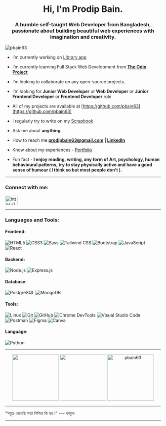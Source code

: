 <h1 align="center">Hi, I'm Prodip Bain.</h1>
<h3 align="center">A humble self-taught Web Developer from Bangladesh, passionate about building beautiful web experiences with imagination and creativity.</h3>

<p align="left"> <img src="https://komarev.com/ghpvc/?username=pbain63&label=Profile%20views&color=0e75b6&style=flat" alt="pbain63" /> </p>

<!-- <p align="left"> <a href="https://github.com/ryo-ma/github-profile-trophy"><img src="https://github-profile-trophy.vercel.app/?username=pbain63" alt="pbain63" /></a> </p> -->

- I’m currently working on [Library app](https://pbain63.github.io/Project_Library/)

- I’m currently learning Full Stack Web Development from [**The Odin Project**](https://www.theodinproject.com/)

- I’m looking to collaborate on any open-source projects.

- I’m looking for **Junior Web Developer** or **Web Developer** or **Junior Frontend Developer** or **Frontend Developer** role

- All of my projects are available at [https://github.com/pbain63](https://github.com/pbain63)

- I regularly try to write on my [Scrapbook](Scrapbook)

- Ask me about **anything**

- How to reach me **prodipbain63@gmail.com | [LinkedIn](https://www.linkedin.com/in/prodipbain/)**

- Know about my experiences - [Portfolio](https://prodip-portfolio2.netlify.app/)
<!-- [https://pbain63.github.io/portfolio/assets/resume/Prodip_Bain_Resume.pdf](https://pbain63.github.io/portfolio/assets/resume/Prodip_Bain_Resume.pdf) -->

- Fun fact - **I enjoy reading, writing, any form of Art, psychology, human behavioural patterns, try to stay physically active and have a good sense of humour ( I think so but most people don't ).**

---

<h3 align="left">Connect with me:</h3>
<p align="left">
<a href="https://www.linkedin.com/in/prodipbain" target="blank"><img align="center" src="https://raw.githubusercontent.com/rahuldkjain/github-profile-readme-generator/master/src/images/icons/Social/linked-in-alt.svg" alt="https://www.linkedin.com/in/prodipbain" height="30" width="40" /></a>
</p>

---

<h3 align="left">Languages and Tools:</h3>

#### Frontend:

![HTML5](https://img.shields.io/badge/HTML5-E34F26?style=flat&logo=html5&logoColor=white) ![CSS3](https://img.shields.io/badge/CSS3-1572B6?style=flat&logo=css3&logoColor=white) ![Sass](https://img.shields.io/badge/Sass-CC6699?style=flat&logo=sass&logoColor=white) ![Tailwind CSS](https://img.shields.io/badge/TailwindCSS-06B6D4?style=flat&logo=tailwind-css&logoColor=white) ![Bootstrap](https://img.shields.io/badge/Bootstrap-7952B3?style=flat&logo=bootstrap&logoColor=white) ![JavaScript](https://img.shields.io/badge/JavaScript-F7DF1E?style=flat&logo=javascript&logoColor=black) ![React](https://img.shields.io/badge/React-20232A?style=flat&logo=react&logoColor=61DAFB)

#### Backend:

![Node.js](https://img.shields.io/badge/Nodejs-339933?style=flat&logo=node-dot-js&logoColor=white) ![Express.js](https://img.shields.io/badge/Express-grey?style=flat&logo=express&logoColor=black)

#### Database:

![PostgreSQL](https://img.shields.io/badge/PostgreSQL-336791?style=flat&logo=postgresql&logoColor=white) ![MongoDB](https://img.shields.io/badge/MongoDB-47A248?style=flat&logo=mongodb&logoColor=white)

#### Tools:

![Linux](https://img.shields.io/badge/Linux-FCC624?style=flat&logo=linux&logoColor=black) ![Git](https://img.shields.io/badge/Git-F05032?style=flat&logo=git&logoColor=white) ![GitHub](https://img.shields.io/badge/GitHub-181717?style=flat&logo=github&logoColor=white) ![Chrome DevTools](https://img.shields.io/badge/Chrome_DevTools-4285F4?style=flat&logo=google-chrome&logoColor=white) ![Visual Studio Code](https://img.shields.io/badge/VS_Code-007ACC?style=flat&logo=visual-studio-code&logoColor=white) ![Postman](https://img.shields.io/badge/Postman-FF6C37?style=flat&logo=postman&logoColor=white) ![Figma](https://img.shields.io/badge/Figma-F24E1E?style=flat&logo=figma&logoColor=white) ![Canva](https://img.shields.io/badge/Canva-00C4CC?style=flat&logo=canva&logoColor=white)

#### Language:

![Python](https://img.shields.io/badge/Python-3776AB?style=flat&logo=python&logoColor=white)

<!-- <p align="left"><a href="https://www.w3.org/html/" target="_blank" rel="noreferrer"> <img src="https://raw.githubusercontent.com/devicons/devicon/master/icons/html5/html5-original-wordmark.svg" alt="html5" width="40" height="40"/> </a> <a href="https://www.w3schools.com/css/" target="_blank" rel="noreferrer"> <img src="https://raw.githubusercontent.com/devicons/devicon/master/icons/css3/css3-original-wordmark.svg" alt="css3" width="40" height="40"/> </a><a href="https://sass-lang.com" target="_blank" rel="noreferrer"> <img src="https://raw.githubusercontent.com/devicons/devicon/master/icons/sass/sass-original.svg" alt="sass" width="40" height="40"/> </a> <a href="https://tailwindcss.com/" target="_blank" rel="noreferrer"> <img src="https://www.vectorlogo.zone/logos/tailwindcss/tailwindcss-icon.svg" alt="tailwind" width="40" height="40"/> </a><a href="https://getbootstrap.com" target="_blank" rel="noreferrer"> <img src="https://raw.githubusercontent.com/devicons/devicon/master/icons/bootstrap/bootstrap-plain-wordmark.svg" alt="bootstrap" width="40" height="40"/> <a href="https://developer.mozilla.org/en-US/docs/Web/JavaScript" target="_blank" rel="noreferrer"> <img src="https://raw.githubusercontent.com/devicons/devicon/master/icons/javascript/javascript-original.svg" alt="javascript" width="40" height="40"/> </a>
<a href="https://reactjs.org/" target="_blank" rel="noreferrer"> <img src="https://raw.githubusercontent.com/devicons/devicon/master/icons/react/react-original-wordmark.svg" alt="react" width="40" height="40"/> </a>

<a href="https://nodejs.org" target="_blank" rel="noreferrer"> <img src="https://raw.githubusercontent.com/devicons/devicon/master/icons/nodejs/nodejs-original-wordmark.svg" alt="nodejs" width="40" height="40"/> </a> </a> <a href="https://expressjs.com" target="_blank" rel="noreferrer"> <img src="https://raw.githubusercontent.com/devicons/devicon/master/icons/express/express-original-wordmark.svg" alt="express" width="40" height="40"/>

<a href="https://www.postgresql.org" target="_blank" rel="noreferrer"> <img src="https://raw.githubusercontent.com/devicons/devicon/master/icons/postgresql/postgresql-original-wordmark.svg" alt="postgresql" width="40" height="40"/> </a> <a href="https://www.mongodb.com/" target="_blank" rel="noreferrer"> <img src="https://raw.githubusercontent.com/devicons/devicon/master/icons/mongodb/mongodb-original-wordmark.svg" alt="mongodb" width="40" height="40"/> </a>

<a href="https://www.linux.org/" target="_blank" rel="noreferrer"> <img src="https://raw.githubusercontent.com/devicons/devicon/master/icons/linux/linux-original.svg" alt="linux" width="40" height="40"/> </a> <a href="https://git-scm.com/" target="_blank" rel="noreferrer"> <img src="https://www.vectorlogo.zone/logos/git-scm/git-scm-icon.svg" alt="git" width="40" height="40"/> </a> <a href="https://postman.com" target="_blank" rel="noreferrer"> <img src="https://www.vectorlogo.zone/logos/getpostman/getpostman-icon.svg" alt="postman" width="40" height="40"/> </a></a> <a href="https://www.figma.com/" target="_blank" rel="noreferrer"> <img src="https://www.vectorlogo.zone/logos/figma/figma-icon.svg" alt="figma" width="40" height="40"/> </a>
<a href="https://www.python.org" target="_blank" rel="noreferrer"> <img src="https://raw.githubusercontent.com/devicons/devicon/master/icons/python/python-original.svg" alt="python" width="40" height="40"/> </a> </p> -->

---

<p align="center">
<img src="https://github-readme-stats.vercel.app/api/top-langs/?username=pbain63&layout=compact&theme=tokyonight" height="150" />
  <img src="https://github-readme-stats.vercel.app/api?username=pbain63&show_icons=true&theme=tokyonight" height="150" />
  <img src="https://github-readme-streak-stats.herokuapp.com/?user=pbain63&theme=tokyonight" height="150" alt="pbain63" />
</p>

<!-- ![HTML5](https://img.shields.io/badge/HTML5-E34F26?style=flat&logo=html5&logoColor=white)
![CSS3](https://img.shields.io/badge/CSS3-1572B6?style=flat&logo=css3&logoColor=white)
![JavaScript](https://img.shields.io/badge/JavaScript-F7DF1E?style=flat&logo=javascript&logoColor=black)
![React](https://img.shields.io/badge/React-20232A?style=flat&logo=react&logoColor=61DAFB)


![PostgreSQL](https://img.shields.io/badge/PostgreSQL-336791?style=flat&logo=postgresql&logoColor=white)
![Git](https://img.shields.io/badge/Git-F05032?style=flat&logo=git&logoColor=white) -->

---

<!-- Optional fun badge (keep or remove) -->
<p align="center">

"সমুদ্রে পেতেছি শয্যা শিশিরে কি ভয় !" --- বনফুল

</p>

---
